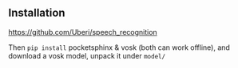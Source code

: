 ## Installation
https://github.com/Uberi/speech_recognition

Then `pip install` pocketsphinx & vosk (both can work offline), and download a vosk model, unpack it under `model/`